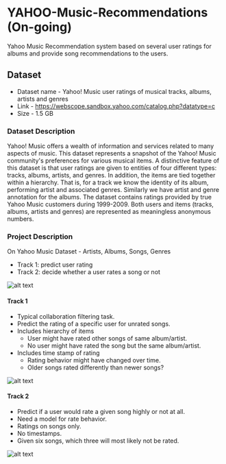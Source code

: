 # YAHOO-Music-Recommendations (On-going)
Yahoo Music Recommendation system based on several user ratings for albums and provide song recommendations to the users.

## Dataset

* Dataset name - Yahoo! Music user ratings of musical tracks, albums, artists and genres
* Link  -  https://webscope.sandbox.yahoo.com/catalog.php?datatype=c
* Size  - 1.5 GB

### Dataset Description

Yahoo! Music offers a wealth of information and services related to many aspects of music. This dataset represents a snapshot of the Yahoo! Music community's preferences for various musical items. A distinctive feature of this dataset is that user ratings are given to entities of four different types: tracks, albums, artists, and genres. In addition, the items are tied together within a hierarchy. That is, for a track we know the identity of its album, performing artist and associated genres. Similarly we have artist and genre annotation for the albums. The dataset contains ratings provided by true Yahoo Music customers during 1999-2009. Both users and items (tracks, albums, artists and genres) are represented as meaningless anonymous numbers.

### Project Description

On Yahoo Music Dataset - Artists, Albums, Songs, Genres
* Track 1: predict user rating
* Track 2: decide whether a user rates a song or not

![alt text](https://github.com/saranyavsr/YAHOO-Music-Recommendations/blob/master/Images/Data%20Links.png)


#### Track 1

* Typical collaboration filtering task.
* Predict the rating of a specific user for unrated songs.
* Includes hierarchy of items
  - User might have rated other songs of same album/artist.
  - No user might have rated the song but the same album/artist.
* Includes time stamp of rating
  - Rating behavior might have changed over time. 
  - Older songs rated differently than newer songs?
  
![alt text](https://github.com/saranyavsr/YAHOO-Music-Recommendations/blob/master/Images/Track1.png)


#### Track 2

* Predict if a user would rate a given song highly or not at all. 
* Need a model for rate behavior.
* Ratings on songs only.
* No timestamps.
* Given six songs, which three will most likely not be rated.

![alt text](https://github.com/saranyavsr/YAHOO-Music-Recommendations/blob/master/Images/Track2.png)

